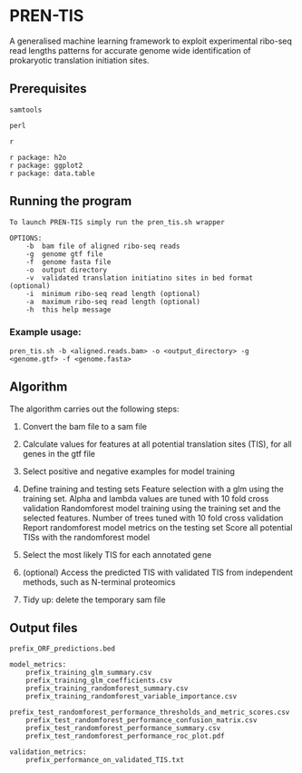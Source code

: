 # PREN-TIS

A generalised machine learning framework to exploit experimental ribo-seq read lengths patterns for accurate genome wide identification of prokaryotic translation initiation sites.

## Prerequisites

```
samtools

perl

r

r package: h2o 
r package: ggplot2
r package: data.table
```

## Running the program 

```
To launch PREN-TIS simply run the pren_tis.sh wrapper

OPTIONS:
    -b  bam file of aligned ribo-seq reads
    -g  genome gtf file
    -f  genome fasta file
    -o  output directory
    -v  validated translation initiatino sites in bed format (optional)
    -i  minimum ribo-seq read length (optional)
    -a  maximum ribo-seq read length (optional)
    -h  this help message
```
### Example usage:

```
pren_tis.sh -b <aligned.reads.bam> -o <output_directory> -g <genome.gtf> -f <genome.fasta>
```

## Algorithm

The algorithm carries out the following steps:

1) Convert the bam file to a sam file

2) Calculate values for features at all potential translation sites (TIS), for all genes in the gtf file

3) Select positive and negative examples for model training

4) Define training and testing sets
   Feature selection with a glm using the training set. Alpha and lambda values are tuned with 10 fold cross validation
   Randomforest model training using the training set and the selected features. Number of trees tuned with 10 fold cross validation 
   Report randomforest model metrics on the testing set 
   Score all potential TISs with the randomforest model

5) Select the most likely TIS for each annotated gene

6) (optional) Access the predicted TIS with validated TIS from independent methods, such as N-terminal proteomics

7) Tidy up: delete the temporary sam file

## Output files

```
prefix_ORF_predictions.bed

model_metrics:
    prefix_training_glm_summary.csv 
    prefix_training_glm_coefficients.csv 
    prefix_training_randomforest_summary.csv 
    prefix_training_randomforest_variable_importance.csv 
    prefix_test_randomforest_performance_thresholds_and_metric_scores.csv 
    prefix_test_randomforest_performance_confusion_matrix.csv 
    prefix_test_randomforest_performance_summary.csv 
    prefix_test_randomforest_performance_roc_plot.pdf 

validation_metrics:
    prefix_performance_on_validated_TIS.txt
```
